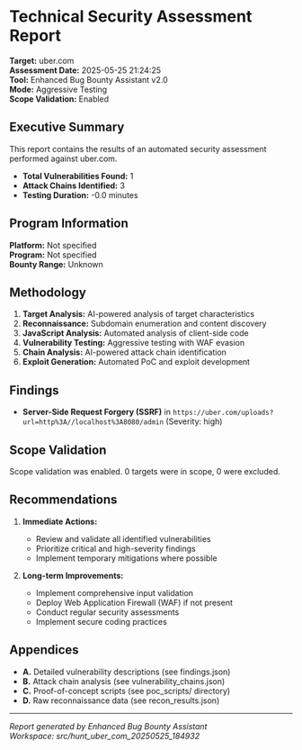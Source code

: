 # Technical Security Assessment Report

**Target:** uber.com  
**Assessment Date:** 2025-05-25 21:24:25  
**Tool:** Enhanced Bug Bounty Assistant v2.0  
**Mode:** Aggressive Testing  
**Scope Validation:** Enabled  

## Executive Summary

This report contains the results of an automated security assessment performed against uber.com.

- **Total Vulnerabilities Found:** 1
- **Attack Chains Identified:** 3
- **Testing Duration:** -0.0 minutes

## Program Information

**Platform:** Not specified  
**Program:** Not specified  
**Bounty Range:** Unknown  

## Methodology

1. **Target Analysis:** AI-powered analysis of target characteristics
2. **Reconnaissance:** Subdomain enumeration and content discovery
3. **JavaScript Analysis:** Automated analysis of client-side code
4. **Vulnerability Testing:** Aggressive testing with WAF evasion
5. **Chain Analysis:** AI-powered attack chain identification
6. **Exploit Generation:** Automated PoC and exploit development

## Findings

- **Server-Side Request Forgery (SSRF)** in `https://uber.com/uploads?url=http%3A//localhost%3A8080/admin` (Severity: high)

## Scope Validation

Scope validation was enabled. 0 targets were in scope, 0 were excluded.

## Recommendations

1. **Immediate Actions:**
   - Review and validate all identified vulnerabilities
   - Prioritize critical and high-severity findings
   - Implement temporary mitigations where possible

2. **Long-term Improvements:**
   - Implement comprehensive input validation
   - Deploy Web Application Firewall (WAF) if not present
   - Conduct regular security assessments
   - Implement secure coding practices

## Appendices

- **A.** Detailed vulnerability descriptions (see findings.json)
- **B.** Attack chain analysis (see vulnerability_chains.json)
- **C.** Proof-of-concept scripts (see poc_scripts/ directory)
- **D.** Raw reconnaissance data (see recon_results.json)

---

*Report generated by Enhanced Bug Bounty Assistant*  
*Workspace: src/hunt_uber_com_20250525_184932*
